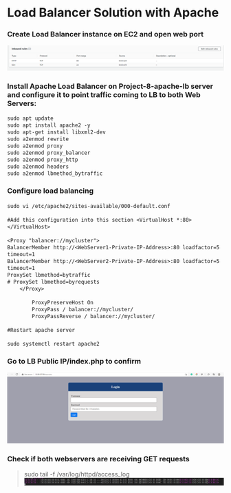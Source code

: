 # Load Balancer Solution with Apache
### Create Load Balancer instance on EC2 and open web port
![](2021-06-25-10-33-39.png)
### Install Apache Load Balancer on Project-8-apache-lb server and configure it to point traffic coming to LB to both Web Servers:
```
sudo apt update
sudo apt install apache2 -y
sudo apt-get install libxml2-dev
sudo a2enmod rewrite
sudo a2enmod proxy
sudo a2enmod proxy_balancer
sudo a2enmod proxy_http
sudo a2enmod headers
sudo a2enmod lbmethod_bytraffic
```

### Configure load balancing
```
sudo vi /etc/apache2/sites-available/000-default.conf

#Add this configuration into this section <VirtualHost *:80>  </VirtualHost>

<Proxy "balancer://mycluster">
BalancerMember http://<WebServer1-Private-IP-Address>:80 loadfactor=5 timeout=1
BalancerMember http://<WebServer2-Private-IP-Address>:80 loadfactor=5 timeout=1
ProxySet lbmethod=bytraffic
# ProxySet lbmethod=byrequests
    </Proxy>

        ProxyPreserveHost On
        ProxyPass / balancer://mycluster/
        ProxyPassReverse / balancer://mycluster/

#Restart apache server

sudo systemctl restart apache2
```

### Go to LB Public IP/index.php to confirm
![](2021-06-25-10-45-32.png)

### Check if both webservers are receiving GET requests
> sudo tail -f /var/log/httpd/access_log
![](2021-06-25-10-50-12.png)